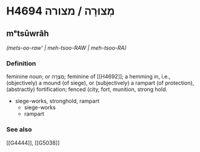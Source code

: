 # H4694 מְצוּרָה / מצורה

## mᵉtsûwrâh

_(mets-oo-raw' | meh-tsoo-RAW | meh-tsoo-RA)_

### Definition

feminine noun; or מְצֻרָה; feminine of [[H4692]]; a hemming in, i.e., (objectively) a mound (of siege), or (subjectively) a rampart (of protection), (abstractly) fortification; fenced (city, fort, munition, strong hold.

- siege-works, stronghold, rampart
    - siege-works
    - rampart
### See also

[[G4444]], [[G5038]]

